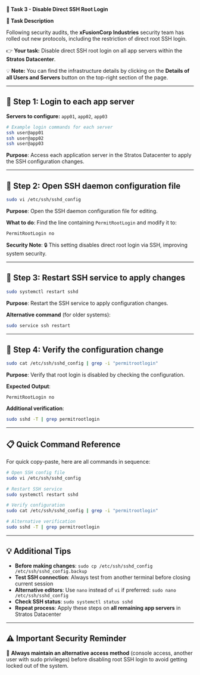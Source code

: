 **🌟 Task 3 - Disable Direct SSH Root Login**

**📌 Task Description**

Following security audits, the **xFusionCorp Industries** security team has rolled out new protocols, including the restriction of direct root SSH login.

👉 **Your task:** Disable direct SSH root login on all app servers within the **Stratos Datacenter**.

💡 **Note:** You can find the infrastructure details by clicking on the **Details of all Users and Servers** button on the top-right section of the page.

---

## 🔹 Step 1: Login to each app server

**Servers to configure:** `app01`, `app02`, `app03`

```bash
# Example login commands for each server
ssh user@app01
ssh user@app02  
ssh user@app03
```

**Purpose**: Access each application server in the Stratos Datacenter to apply the SSH configuration changes.

---

## 🔹 Step 2: Open SSH daemon configuration file

```bash
sudo vi /etc/ssh/sshd_config
```

**Purpose**: Open the SSH daemon configuration file for editing.

**What to do**: Find the line containing `PermitRootLogin` and modify it to:
```
PermitRootLogin no
```

**Security Note**: 🔒 This setting disables direct root login via SSH, improving system security.

---

## 🔹 Step 3: Restart SSH service to apply changes

```bash
sudo systemctl restart sshd
```

**Purpose**: Restart the SSH service to apply configuration changes.

**Alternative command** (for older systems):
```bash
sudo service ssh restart
```

---

## 🔹 Step 4: Verify the configuration change

```bash
sudo cat /etc/ssh/sshd_config | grep -i "permitrootlogin"
```

**Purpose**: Verify that root login is disabled by checking the configuration.

**Expected Output**:
```
PermitRootLogin no
```

**Additional verification**:
```bash
sudo sshd -T | grep permitrootlogin
```

---

## 📋 Quick Command Reference

For quick copy-paste, here are all commands in sequence:

```bash
# Open SSH config file
sudo vi /etc/ssh/sshd_config

# Restart SSH service
sudo systemctl restart sshd

# Verify configuration
sudo cat /etc/ssh/sshd_config | grep -i "permitrootlogin"

# Alternative verification
sudo sshd -T | grep permitrootlogin
```

---

## 💡 Additional Tips

- **Before making changes**: `sudo cp /etc/ssh/sshd_config /etc/ssh/sshd_config.backup`
- **Test SSH connection**: Always test from another terminal before closing current session
- **Alternative editors**: Use `nano` instead of `vi` if preferred: `sudo nano /etc/ssh/sshd_config`
- **Check SSH status**: `sudo systemctl status sshd`
- **Repeat process**: Apply these steps on **all remaining app servers** in Stratos Datacenter

---

## ⚠️ Important Security Reminder

🔐 **Always maintain an alternative access method** (console access, another user with sudo privileges) before disabling root SSH login to avoid getting locked out of the system.